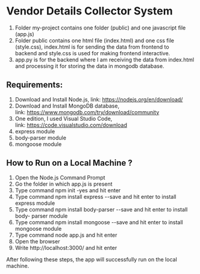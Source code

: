 # Vendor Details Collector System
1. Folder my-project contains one folder (public) and one javascript file (app.js)
2. Folder public contains one html file (index.html) and one css file (style.css), index.html is for sending the data from frontend to backend and style.css is used for making frontend interactive.
3. app.py is for the backend where I am receiving the data from index.html and processing it for storing the data in mongodb database.

## Requirements:
1. Download and Install Node.js, link: https://nodejs.org/en/download/
2. Download and Install MongoDB database, link: https://www.mongodb.com/try/download/community
3. One edition, I used Visual Studio Code, link: https://code.visualstudio.com/download
4. express module
5. body-parser module
6. mongoose module

## How to Run on a Local Machine ?
1. Open the Node.js Command Prompt
2. Go the folder in which app.js is present
3. Type command npm init -yes and hit enter
4. Type command npm install express --save and hit enter to install express module
5. Type command npm install body-parser --save and hit enter to install body- parser module
6. Type command npm install mongoose --save and hit enter to install mongoose module
7. Type command node app.js and hit enter
8. Open the browser
9. Write http://localhost:3000/ and hit enter

After following these steps, the app will successfully run on the local machine.

